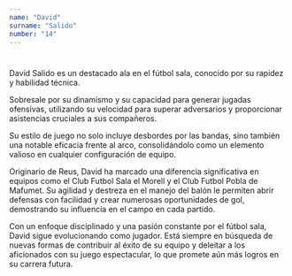 ```yaml
---
name: "David"
surname: "Salido"
number: "14"
---
```


#

David Salido es un destacado ala en el fútbol sala, conocido por su rapidez y habilidad técnica.

Sobresale por su dinamismo y su capacidad para generar jugadas ofensivas, utilizando su velocidad para superar adversarios y proporcionar asistencias cruciales a sus compañeros.

Su estilo de juego no solo incluye desbordes por las bandas, sino también una notable eficacia frente al arco, consolidándolo como un elemento valioso en cualquier configuración de equipo.

Originario de Reus, David ha marcado una diferencia significativa en equipos como el Club Futbol Sala el Morell y el Club Futbol Pobla de Mafumet. Su agilidad y destreza en el manejo del balón le permiten abrir defensas con facilidad y crear numerosas oportunidades de gol, demostrando su influencia en el campo en cada partido.

Con un enfoque disciplinado y una pasión constante por el fútbol sala, David sigue evolucionando como jugador. Está siempre en búsqueda de nuevas formas de contribuir al éxito de su equipo y deleitar a los aficionados con su juego espectacular, lo que promete aún más logros en su carrera futura.
